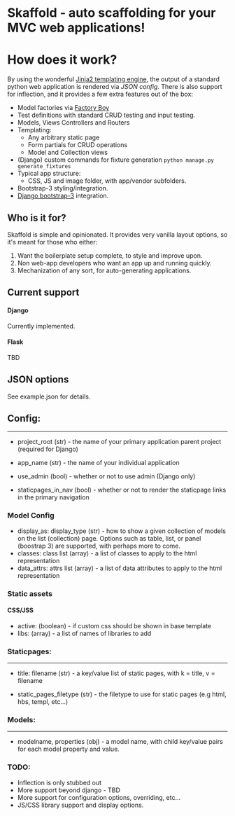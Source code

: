 Skaffold - auto scaffolding for your MVC web applications!
============================================================

# How does it work?

By using the wonderful [Jinja2 templating engine](https://github.com/mitsuhiko/jinja2), the output of a standard python web application is rendered via *JSON config*. There is also support for inflection, and it provides a few extra features out of the box:

* Model factories via [Factory Boy](https://github.com/rbarrois/factory_boy)
* Test definitions with standard CRUD testing and input testing.
* Models, Views Controllers and Routers
* Templating:
    * Any arbitrary static page
    * Form partials for CRUD operations
    * Model and Collection views
* (Django) custom commands for fixture generation `python manage.py generate_fixtures`
* Typical app structure:
    * CSS, JS and image folder, with app/vendor subfolders.
* Bootstrap-3 styling/integration.
* [Django bootstrap-3](https://github.com/dyve/django-bootstrap3) integration.

## Who is it for?

Skaffold is simple and opinionated. It provides very vanilla layout options, so it's meant for those who either:

1. Want the boilerplate setup complete, to style and improve upon.
2. Non web-app developers who want an app up and running quickly.
3. Mechanization of any sort, for auto-generating applications.

## Current support

#### Django

Currently implemented.

#### Flask

TBD

## JSON options

See example.json for details.

## Config:
-----------
* project_root (str) - the name of your primary application parent project (required for Django)
* app_name (str) - the name of your individual application
* use_admin (bool) - whether or not to use admin (Django only)

* staticpages_in_nav (bool) - whether or not to render the staticpage links in the primary navigation

### Model Config

* display_as: display_type (str) - how to show a given collection of models on the list (collection) page. Options such as table, list, or panel (boostrap 3) are supported, with perhaps more to come.
* classes: class list (array) - a list of classes to apply to the html representation
* data_attrs: attrs list (array) - a list of data attributes to apply to the html representation

### Static assets
#### CSS/JSS
* active: (boolean) - if custom css should be shown in base template
* libs: (array) - a list of names of libraries to add

### Staticpages:
-----------
* title: filename (str) - a key/value list of static pages, with k = title, v = filename

* static_pages_filetype (str) - the filetype to use for static pages (e.g html, hbs, templ, etc...)

### Models:
-----------
* modelname, properties (obj) - a model name, with child key/value pairs for each model property and value.

### TODO:

* Inflection is only stubbed out
* More support beyond django - TBD
* More support for configuration options, overriding, etc...
* JS/CSS library support and display options.

